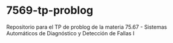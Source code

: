# 7569-tp-problog
Repositorio para el TP de problog de la materia 75.67 - Sistemas Automáticos de Diagnóstico y Detección de Fallas I
